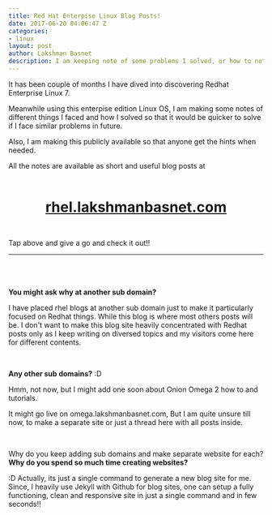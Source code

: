 ```yaml
---
title: Red Hat Enterpise Linux Blog Posts!
date: 2017-06-20 04:06:47 Z
categories:
- linux
layout: post
author: Lakshman Basnet
description: I am keeping note of some problems I solved, or how to notes about installation and more on Red Hat Enterprise Linux. This blog post will get you where you can get all those posts.
---
```


It has been couple of months I have dived into discovering Redhat Enterprise Linux 7. 

Meanwhile using this enterpise edition Linux OS, I am making some notes of different things I faced and how I solved so that it would be quicker to solve if I face similar problems in future.

Also, I am making this publicly available so that anyone get the hints when needed.

All the notes are available as short and useful blog posts at 
<br>
<br>

<div class="row">
<div class="col-md-12">
<h1 align="center"><i class="fa fa-firefox fa-lg" aria-hidden="true"></i>

<a href="https://rhel.lakshmanbasnet.com" target="blank">rhel.lakshmanbasnet.com</a></h1>
</div>
</div>
<br>
Tap above and give a go and check it out!!

<hr>

<br><br>
<br>
<i class="fa fa-question-circle-o" aria-hidden="true"></i>
**You might ask why at another sub domain?**

I have placed rhel blogs at another sub domain just to make it particularly focused on Redhat things. While this blog is where most others posts will be. I don't want to make this blog site heavily concentrated with Redhat posts only as I keep writing on diversed topics and my visitors come here for different contents.

<br>

<i class="fa fa-question-circle-o" aria-hidden="true"></i>
**Any other sub domains?** :D

Hmm, not now, but I might add one soon about Onion Omega 2 how to and tutorials.

It might go live on omega.lakshmanbasnet.com, But I am quite unsure till now, to make a separate site or just a thread here with all posts inside.

<br>

<i class="fa fa-question-circle-o" aria-hidden="true"></i>
Why do you keep adding sub domains and make separate website for each? **Why do you spend so much time creating websites?**

:D Actually, its just a single command to generate a new blog site for me.
Since, I heavily use Jekyll with Github for blog sites, one can setup a fully functioning, clean and responsive site in just a single command and in few seconds!!
